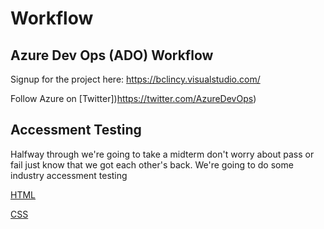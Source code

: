 # Workflow

## Azure Dev Ops (ADO) Workflow

Signup for the project here: https://bclincy.visualstudio.com/

Follow Azure on [Twitter])https://twitter.com/AzureDevOps)

## Accessment Testing

Halfway through we're going to take a midterm don't worry about pass or fail just
know that we got each other's back. We're going to do some industry accessment testing

[HTML](https://www.w3schools.com/html/html_quiz.asp)

[CSS](https://www.w3schools.com/css/css_quiz.asp)
